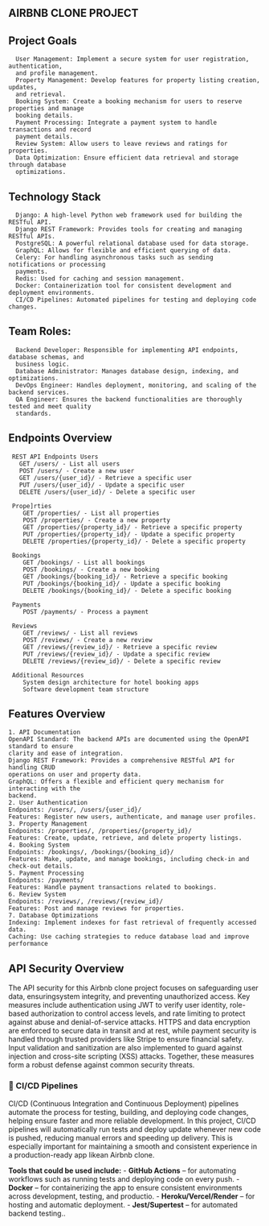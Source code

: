 ## AIRBNB CLONE PROJECT

## Project Goals
      User Management: Implement a secure system for user registration, authentication,
      and profile management.
      Property Management: Develop features for property listing creation, updates,
      and retrieval.
      Booking System: Create a booking mechanism for users to reserve properties and manage
      booking details.
      Payment Processing: Integrate a payment system to handle transactions and record
      payment details.
      Review System: Allow users to leave reviews and ratings for properties.
      Data Optimization: Ensure efficient data retrieval and storage through database
      optimizations.

## Technology Stack
      Django: A high-level Python web framework used for building the RESTful API.
      Django REST Framework: Provides tools for creating and managing RESTful APIs.
      PostgreSQL: A powerful relational database used for data storage.
      GraphQL: Allows for flexible and efficient querying of data.
      Celery: For handling asynchronous tasks such as sending notifications or processing
      payments.
      Redis: Used for caching and session management.
      Docker: Containerization tool for consistent development and deployment environments.
      CI/CD Pipelines: Automated pipelines for testing and deploying code changes.

## Team Roles:
      Backend Developer: Responsible for implementing API endpoints, database schemas, and
      business logic.
      Database Administrator: Manages database design, indexing, and optimizations.
      DevOps Engineer: Handles deployment, monitoring, and scaling of the backend services.
      QA Engineer: Ensures the backend functionalities are thoroughly tested and meet quality
      standards.

## Endpoints Overview
   
     REST API Endpoints Users
       GET /users/ - List all users
       POST /users/ - Create a new user
       GET /users/{user_id}/ - Retrieve a specific user
       PUT /users/{user_id}/ - Update a specific user
       DELETE /users/{user_id}/ - Delete a specific user
   
     Prope]rties
        GET /properties/ - List all properties
        POST /properties/ - Create a new property
        GET /properties/{property_id}/ - Retrieve a specific property
        PUT /properties/{property_id}/ - Update a specific property
        DELETE /properties/{property_id}/ - Delete a specific property

     Bookings
        GET /bookings/ - List all bookings
        POST /bookings/ - Create a new booking
        GET /bookings/{booking_id}/ - Retrieve a specific booking
        PUT /bookings/{booking_id}/ - Update a specific booking
        DELETE /bookings/{booking_id}/ - Delete a specific booking
   
     Payments
        POST /payments/ - Process a payment
   
     Reviews
        GET /reviews/ - List all reviews
        POST /reviews/ - Create a new review
        GET /reviews/{review_id}/ - Retrieve a specific review
        PUT /reviews/{review_id}/ - Update a specific review
        DELETE /reviews/{review_id}/ - Delete a specific review
   
     Additional Resources
        System design architecture for hotel booking apps
        Software development team structure

## Features Overview
    1. API Documentation
    OpenAPI Standard: The backend APIs are documented using the OpenAPI standard to ensure
    clarity and ease of integration.
    Django REST Framework: Provides a comprehensive RESTful API for handling CRUD
    operations on user and property data.
    GraphQL: Offers a flexible and efficient query mechanism for interacting with the
    backend.
    2. User Authentication
    Endpoints: /users/, /users/{user_id}/
    Features: Register new users, authenticate, and manage user profiles.
    3. Property Management
    Endpoints: /properties/, /properties/{property_id}/
    Features: Create, update, retrieve, and delete property listings.
    4. Booking System
    Endpoints: /bookings/, /bookings/{booking_id}/
    Features: Make, update, and manage bookings, including check-in and check-out details.
    5. Payment Processing
    Endpoints: /payments/
    Features: Handle payment transactions related to bookings.
    6. Review System
    Endpoints: /reviews/, /reviews/{review_id}/
    Features: Post and manage reviews for properties.
    7. Database Optimizations
    Indexing: Implement indexes for fast retrieval of frequently accessed data.
    Caching: Use caching strategies to reduce database load and improve performance

## API Security Overview
   The API security for this Airbnb clone project focuses on safeguarding user data, ensuringsystem integrity, and preventing unauthorized access. Key measures include authentication
using JWT to verify user identity, role-based authorization to control access levels, and
rate limiting to protect against abuse and denial-of-service attacks. HTTPS and data
encryption are enforced to secure data in transit and at rest, while payment security is
handled through trusted providers like Stripe to ensure financial safety. Input validation
and sanitization are also implemented to guard against injection and cross-site scripting
(XSS) attacks. Together, these measures form a robust defense against common security threats.


### 🚀 CI/CD Pipelines

CI/CD (Continuous Integration and Continuous Deployment) pipelines automate the process for
testing, building, and deploying code changes, helping ensure faster and more reliable
development. In this project, CI/CD pipelines will automatically run tests and deploy update
whenever new code is pushed, reducing manual errors and speeding up delivery. This is 
especially important for maintaining a smooth and consistent experience in a production-ready
app likean Airbnb clone.

**Tools that could be used include:**
    - **GitHub Actions** – for automating workflows such as running tests and deploying code on every push.
    - **Docker** – for containerizing the app to ensure consistent environments across development, testing, and productio.
    - **Heroku/Vercel/Render** – for hosting and automatic deployment.
    - **Jest/Supertest** – for automated backend testing..

